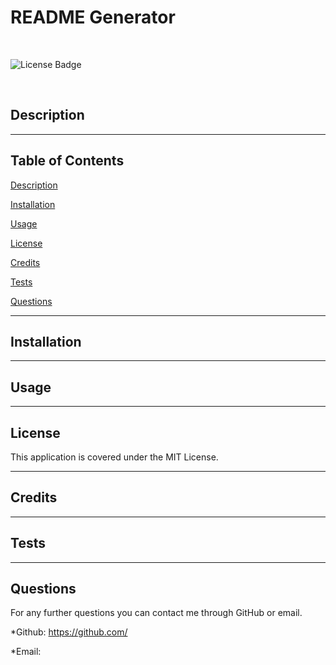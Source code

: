 # README Generator

<br>

![License Badge](https://img.shields.io/badge/License-MIT-blue)

<br>

## Description



---

## Table of Contents

[Description](#description)

[Installation](#installation)

[Usage](#usage)

[License](#license)

[Credits](#credits)

[Tests](#tests)

[Questions](#questions)

---

## Installation



---

## Usage



---

## License

This application is covered under the MIT License.

---

## Credits



---

## Tests



---

## Questions

For any further questions you can contact me through GitHub or email.

*Github: https://github.com/

*Email: 
